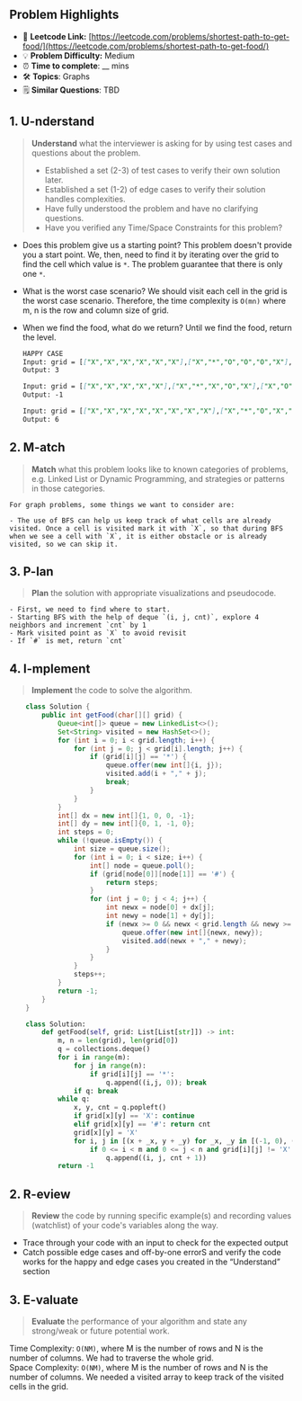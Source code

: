 ## Problem Highlights

* 🔗 **Leetcode Link:** [https://leetcode.com/problems/shortest-path-to-get-food/](https://leetcode.com/problems/shortest-path-to-get-food/)
* 💡 **Problem Difficulty:** Medium
* ⏰ **Time to complete**: __ mins
* 🛠️ **Topics**: Graphs
* 🗒️ **Similar Questions**: TBD

## 1. **U-nderstand**

> **Understand** what the interviewer is asking for by using test cases and questions about the problem.
> 
> - Established a set (2-3) of test cases to verify their own solution later.
> - Established a set (1-2) of edge cases to verify their solution handles complexities.
> - Have fully understood the problem and have no clarifying questions.
> - Have you verified any Time/Space Constraints for this problem?

- Does this problem give us a starting point?
This problem doesn't provide you a start point. We, then, need to find it by iterating over the grid to find the cell which value is `*`. The problem guarantee that there is only one `*`.
    
- What is the worst case scenario? 
We should visit each cell in the grid is the worst case scenario. Therefore, the time complexity is `O(mn)` where m, n is the row and column size of grid.
    
- When we find the food, what do we return?
Until we find the food, return the level.
    
    ```markdown
    HAPPY CASE
    Input: grid = [["X","X","X","X","X","X"],["X","*","O","O","O","X"],["X","O","O","#","O","X"],["X","X","X","X","X","X"]]
    Output: 3
    
    Input: grid = [["X","X","X","X","X"],["X","*","X","O","X"],["X","O","X","#","X"],["X","X","X","X","X"]]
    Output: -1
    
    Input: grid = [["X","X","X","X","X","X","X","X"],["X","*","O","X","O","#","O","X"],["X","O","O","X","O","O","X","X"],["X","O","O","O","O","#","O","X"],["X","X","X","X","X","X","X","X"]]
    Output: 6
    ```
    
## 2. M-atch

> **Match** what this problem looks like to known categories of problems, e.g. Linked List or Dynamic Programming, and strategies or patterns in those categories.
    
    For graph problems, some things we want to consider are:
    
    - The use of BFS can help us keep track of what cells are already visited. Once a cell is visited mark it with `X`, so that during BFS when we see a cell with `X`, it is either obstacle or is already visited, so we can skip it.

## 3. P-lan

> **Plan** the solution with appropriate visualizations and pseudocode.
    
    - First, we need to find where to start.
    - Starting BFS with the help of deque `(i, j, cnt)`, explore 4 neighbors and increment `cnt` by 1
    - Mark visited point as `X` to avoid revisit
    - If `#` is met, return `cnt`

## 4. I-mplement

> **Implement** the code to solve the algorithm.
    
```java
    class Solution {
        public int getFood(char[][] grid) {
            Queue<int[]> queue = new LinkedList<>();
            Set<String> visited = new HashSet<>();
            for (int i = 0; i < grid.length; i++) {
                for (int j = 0; j < grid[i].length; j++) {
                    if (grid[i][j] == '*') {
                        queue.offer(new int[]{i, j});
                        visited.add(i + "," + j);
                        break;
                    }
                }
            }
            int[] dx = new int[]{1, 0, 0, -1};
            int[] dy = new int[]{0, 1, -1, 0};
            int steps = 0;
            while (!queue.isEmpty()) {
                int size = queue.size();
                for (int i = 0; i < size; i++) {
                    int[] node = queue.poll();
                    if (grid[node[0]][node[1]] == '#') {
                        return steps;
                    }
                    for (int j = 0; j < 4; j++) {
                        int newx = node[0] + dx[j];
                        int newy = node[1] + dy[j];
                        if (newx >= 0 && newx < grid.length && newy >= 0 && newy < grid[0].length && grid[newx][newy] != 'X' && !visited.contains(newx + "," + newy)) {
                            queue.offer(new int[]{newx, newy});  
                            visited.add(newx + "," + newy);
                        }
                    }
                }
                steps++;
            }
            return -1;
        }
    }
```

```python
    class Solution:
        def getFood(self, grid: List[List[str]]) -> int:
            m, n = len(grid), len(grid[0])
            q = collections.deque()
            for i in range(m):
                for j in range(n):
                    if grid[i][j] == '*': 
                        q.append((i,j, 0)); break
                if q: break        
            while q:
                x, y, cnt = q.popleft()
                if grid[x][y] == 'X': continue
                elif grid[x][y] == '#': return cnt
                grid[x][y] = 'X'
                for i, j in [(x + _x, y + _y) for _x, _y in [(-1, 0), (1, 0), (0, -1), (0, 1)]]:
                    if 0 <= i < m and 0 <= j < n and grid[i][j] != 'X':
                        q.append((i, j, cnt + 1))
            return -1
```
    
## 2. R-eview

> **Review** the code by running specific example(s) and recording values (watchlist) of your code's variables along the way.

- Trace through your code with an input to check for the expected output
- Catch possible edge cases and off-by-one errorS and verify the code works for the happy and edge cases you created in the “Understand” section

    
## 3. E-valuate

> **Evaluate** the performance of your algorithm and state any strong/weak or future potential work.

Time Complexity: `O(NM)`, where M is the number of rows and N is the number of columns. We had to traverse the whole grid.
<br>
Space Complexity: `O(NM)`, where M is the number of rows and N is the number of columns. We needed a visited array to keep track of the visited cells in the grid.